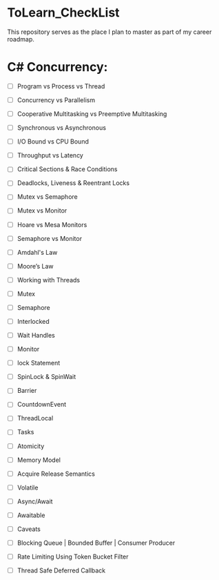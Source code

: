 # ToLearn_CheckList
This repository serves as the place I plan to master as part of my career roadmap.

# C# Concurrency:

- [ ] Program vs Process vs Thread
- [ ] Concurrency vs Parallelism
- [ ] Cooperative Multitasking vs Preemptive Multitasking
- [ ] Synchronous vs Asynchronous
- [ ] I/O Bound vs CPU Bound
- [ ] Throughput vs Latency
- [ ] Critical Sections & Race Conditions
- [ ] Deadlocks, Liveness & Reentrant Locks
- [ ] Mutex vs Semaphore
- [ ] Mutex vs Monitor
- [ ] Hoare vs Mesa Monitors
- [ ] Semaphore vs Monitor
- [ ] Amdahl's Law
- [ ] Moore’s Law
- [ ] Working with Threads
- [ ] Mutex
- [ ] Semaphore
- [ ] Interlocked
- [ ] Wait Handles
- [ ] Monitor
- [ ] lock Statement
- [ ] SpinLock & SpinWait
- [ ] Barrier
- [ ] CountdownEvent
- [ ] ThreadLocal
- [ ] Tasks
- [ ] Atomicity
- [ ] Memory Model
- [ ] Acquire Release Semantics
- [ ] Volatile
- [ ] Async/Await
- [ ] Awaitable
- [ ] Caveats
- [ ] Blocking Queue | Bounded Buffer | Consumer Producer
- [ ] Rate Limiting Using Token Bucket Filter
- [ ] Thread Safe Deferred Callback


